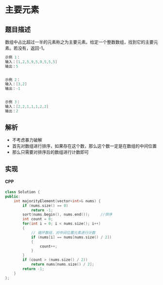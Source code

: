 # 主要元素

## 题目描述
数组中占比超过一半的元素称之为主要元素。给定一个整数数组，找到它的主要元素。若没有，返回-1。

```cpp
示例 1：
输入：[1,2,5,9,5,9,5,5,5]
输出：5
 

示例 2：
输入：[3,2]
输出：-1
 

示例 3：
输入：[2,2,1,1,1,2,2]
输出：2
```

## 解析
- 不考虑暴力破解
- 首先对数组进行排序，如果存在这个数，那么这个数一定是在数组的中间位置
- 那么只需要对排序后的数组进行计数即可

## 实现
#### CPP
```CPP
class Solution {
public:
    int majorityElement(vector<int>& nums) {
        if (nums.size() == 0)
            return -1;
        sort(nums.begin(), nums.end());     //排序
        int count = 0;
        for(int i = 0; i < nums.size(); i++)
        {
            // 循环数组，对中间位置元素进行计数
            if (nums[i] == nums[nums.size() / 2])
            {
                count++;
            }
        }
        if (count > (nums.size() / 2))
            return nums[nums.size() / 2];
        return -1;
    }
};
```